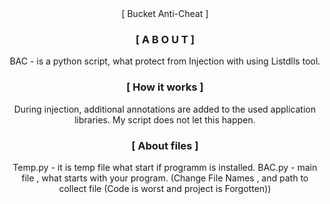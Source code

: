 <div style="text-align:center;”> 

<h1 style="text-align: center;">[ Bucket Anti-Cheat ]</h1>
<h3 style="text-align: center;">[ A B O U T ]</h3>
BAC - is a python script, what protect from Injection with using Listdlls tool.
<h3 style="text-align: center;">[ How it works ]</h3>
During injection, additional annotations are added to the used application libraries. 
My script does not let this happen.
<h3 style="text-align: center;">[ About files ]</h3>
Temp.py - it is temp file what start if programm is installed.
BAC.py - main file , what starts with your program.
(Change File Names , and path to collect file (Code is worst and project is Forgotten))
</div>
